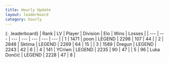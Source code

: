 ```yaml
---
title: Hourly Update
layout: leaderboard
category: hourly
---
```


{: .leaderboard}
| Rank | LV | Player | Division | Elo | Wins | Losses |
| --- | --- | --- | --- | --- | --- | --- |
| <span data-change="0">1</span> | 1471 | <span title="ID: 540690">poon</span> | LEGEND | <span data-change="0">2298</span> | <span data-change="0">107</span> | <span data-change="0">44</span> |
| <span data-change="0">2</span> | 2848 | <span title="ID: 353063">Sktima</span> | LEGEND | <span data-change="0">2269</span> | <span data-change="0">64</span> | <span data-change="0">15</span> |
| <span data-change="0">3</span> | 1589 | <span title="ID: 337810">Dregun</span> | LEGEND | <span data-change="3">2243</span> | <span data-change="1">42</span> | <span data-change="0">6</span> |
| <span data-change="0">4</span> | 141 | <span title="ID: 555090">YCriwn</span> | LEGEND | <span data-change="0">2235</span> | <span data-change="0">90</span> | <span data-change="0">47</span> |
| <span data-change="0">5</span> | 96 | <span title="ID: 632030">Luka Dončić</span> | LEGEND | <span data-change="0">2228</span> | <span data-change="0">47</span> | <span data-change="0">8</span> |